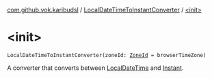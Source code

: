 [com.github.vok.karibudsl](../index.md) / [LocalDateTimeToInstantConverter](index.md) / [&lt;init&gt;](.)

# &lt;init&gt;

`LocalDateTimeToInstantConverter(zoneId: `[`ZoneId`](http://docs.oracle.com/javase/6/docs/api/java/time/ZoneId.html)` = browserTimeZone)`

A converter that converts between [LocalDateTime](http://docs.oracle.com/javase/6/docs/api/java/time/LocalDateTime.html) and [Instant](http://docs.oracle.com/javase/6/docs/api/java/time/Instant.html).


